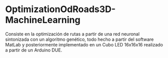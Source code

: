 # OptimizationOdRoads3D-MachineLearning
Consiste en la optimización de rutas a partir de una red neuronal sintonizada con un algoritmo genético, todo hecho a partir del software MatLab y posteriormente implementado en un Cubo LED 16x16x16 realizado a partir de un Arduino DUE.
